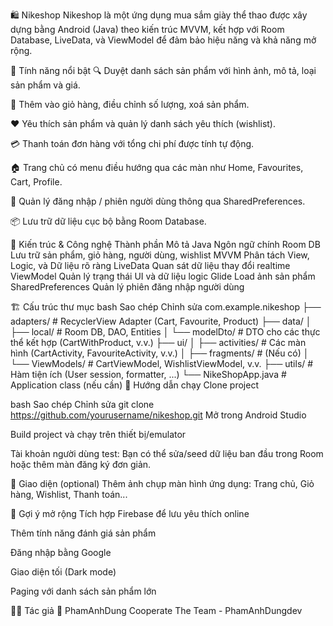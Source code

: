 🛍️ Nikeshop
Nikeshop là một ứng dụng mua sắm giày thể thao được xây dựng bằng Android (Java) theo kiến trúc MVVM, kết hợp với Room Database, LiveData, và ViewModel để đảm bảo hiệu năng và khả năng mở rộng.

🚀 Tính năng nổi bật
🔍 Duyệt danh sách sản phẩm với hình ảnh, mô tả, loại sản phẩm và giá.

🛒 Thêm vào giỏ hàng, điều chỉnh số lượng, xoá sản phẩm.

❤️ Yêu thích sản phẩm và quản lý danh sách yêu thích (wishlist).

💳 Thanh toán đơn hàng với tổng chi phí được tính tự động.

🏠 Trang chủ có menu điều hướng qua các màn như Home, Favourites, Cart, Profile.

🔐 Quản lý đăng nhập / phiên người dùng thông qua SharedPreferences.

📦 Lưu trữ dữ liệu cục bộ bằng Room Database.

🧱 Kiến trúc & Công nghệ
Thành phần	Mô tả
Java	Ngôn ngữ chính
Room DB	Lưu trữ sản phẩm, giỏ hàng, người dùng, wishlist
MVVM	Phân tách View, Logic, và Dữ liệu rõ ràng
LiveData	Quan sát dữ liệu thay đổi realtime
ViewModel	Quản lý trạng thái UI và dữ liệu logic
Glide	Load ảnh sản phẩm
SharedPreferences	Quản lý phiên đăng nhập người dùng

🏗️ Cấu trúc thư mục
bash
Sao chép
Chỉnh sửa
com.example.nikeshop
├── adapters/           # RecyclerView Adapter (Cart, Favourite, Product)
├── data/
│   ├── local/          # Room DB, DAO, Entities
│   └── modelDto/       # DTO cho các thực thể kết hợp (CartWithProduct, v.v.)
├── ui/
│   ├── activities/     # Các màn hình (CartActivity, FavouriteActivity, v.v.)
│   ├── fragments/      # (Nếu có)
│   └── ViewModels/     # CartViewModel, WishlistViewModel, v.v.
├── utils/              # Hàm tiện ích (User session, formatter, ...)
└── NikeShopApp.java    # Application class (nếu cần)
🧪 Hướng dẫn chạy
Clone project

bash
Sao chép
Chỉnh sửa
git clone https://github.com/yourusername/nikeshop.git
Mở trong Android Studio

Build project và chạy trên thiết bị/emulator

Tài khoản người dùng test:
Bạn có thể sửa/seed dữ liệu ban đầu trong Room hoặc thêm màn đăng ký đơn giản.

📸 Giao diện (optional)
Thêm ảnh chụp màn hình ứng dụng: Trang chủ, Giỏ hàng, Wishlist, Thanh toán...

📌 Gợi ý mở rộng
Tích hợp Firebase để lưu yêu thích online

Thêm tính năng đánh giá sản phẩm

Đăng nhập bằng Google

Giao diện tối (Dark mode)

Paging với danh sách sản phẩm lớn

🧑‍💻 Tác giả
👤 PhamAnhDung Cooperate The Team - PhamAnhDungdev
